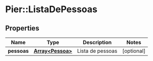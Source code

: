 # Pier::ListaDePessoas

## Properties
Name | Type | Description | Notes
------------ | ------------- | ------------- | -------------
**pessoas** | [**Array&lt;Pessoa&gt;**](Pessoa.md) | Lista de pessoas | [optional] 



